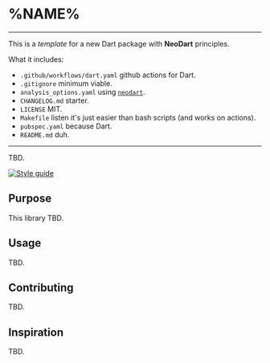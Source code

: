 # %NAME%

<!-- DELETE START -->

---

This is a _template_ for a new Dart package with **NeoDart** principles.

What it includes:

- `.github/workflows/dart.yaml` github actions for Dart.
- `.gitignore` minimum viable.
- `analysis_options.yaml` using [`neodart`][sty_url].
- `CHANGELOG.md` starter.
- `LICENSE` MIT.
- `Makefile` listen it's just easier than bash scripts (and works on actions).
- `pubspec.yaml` because Dart.
- `README.md` duh.

---

<!-- DELETE END -->

TBD.

<!-- ENABLE WHEN PUBLISHED
[![On pub.dev][pub_img]][pub_url]
[![Code coverage][cov_img]][cov_url]
[![Github action status][gha_img]][gha_url]
[![Dartdocs][doc_img]][doc_url]
-->

[![Style guide][sty_img]][sty_url]

[pub_url]: https://pub.dartlang.org/packages/%NAME%
[pub_img]: https://img.shields.io/pub/v/%NAME%.svg

<!-- ENABLE WHEN PUBLISHED
[gha_url]: https://github.com/neo-dart/%NAME%/actions
[gha_img]: https://github.com/neo-dart/%NAME%/workflows/Dart/badge.svg
[cov_url]: https://codecov.io/gh/neo-dart/%NAME%
[cov_img]: https://codecov.io/gh/neo-dart/%NAME%/branch/main/graph/badge.svg
[doc_url]: https://www.dartdocs.org/documentation/%NAME%/latest
[doc_img]: https://img.shields.io/badge/Documentation-%NAME%-blue.svg
-->

[sty_url]: https://pub.dev/packages/neodart
[sty_img]: https://img.shields.io/badge/style-neodart-9cf.svg


## Purpose

This library TBD.

## Usage

TBD.

## Contributing

TBD.

## Inspiration

TBD.
